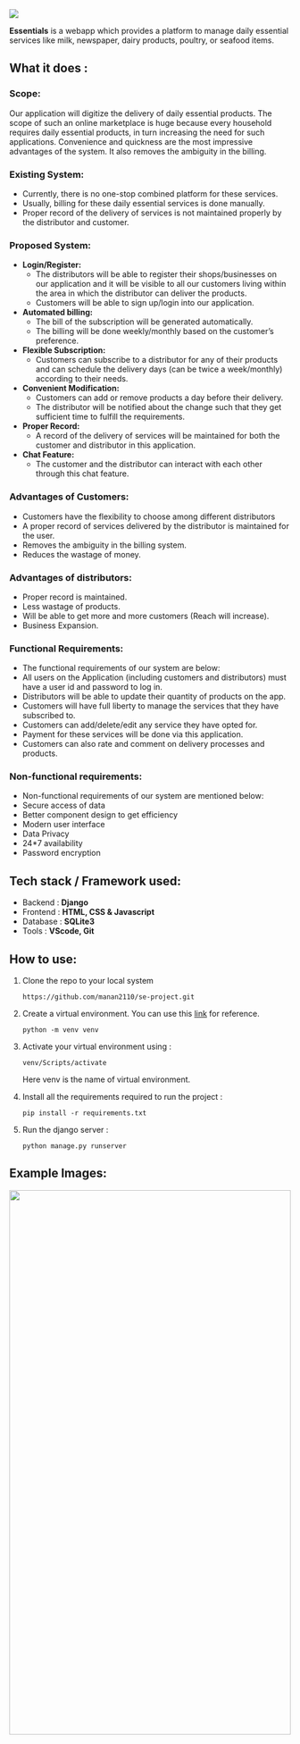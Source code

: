 <img src="admin-interface/logo\essentials_BGmyaGs.png">

**Essentials** is a webapp which provides a platform to manage daily essential services like milk, newspaper, dairy products, poultry, or seafood items.

## What it does :

### Scope:
Our application will digitize the delivery of daily essential products. The scope of such an online marketplace is huge because every household requires daily essential products, in turn increasing the need for such applications. Convenience and quickness are the most impressive advantages of the system. It also removes the ambiguity in the billing.

### Existing System:
- Currently, there is no one-stop combined platform for these services.
- Usually, billing for these daily essential services is done manually.
- Proper record of the delivery of services is not maintained properly by the distributor and customer.


### Proposed System:
- **Login/Register:**
    - The distributors will be able to register their shops/businesses on our application and it will be visible to all our customers living within the area in which the distributor can deliver the products. 
    - Customers will be able to sign up/login into our application.
- **Automated billing:**
    - The bill of the subscription will be generated automatically. 
    - The billing will be done weekly/monthly based on the customer’s preference.
- **Flexible Subscription:** 
    - Customers can subscribe to a distributor for any of their products and can schedule the delivery days (can be twice a week/monthly) according to their needs.
- **Convenient Modification:**
    - Customers can add or remove products a day before their delivery.
    - The distributor will be notified about the change such that they get sufficient time to fulfill the requirements.
- **Proper Record:**
    - A record of the delivery of services will be maintained for both the customer and distributor in this application.
- **Chat Feature:**
    - The customer and the distributor can interact with each other through this chat feature.


### Advantages of Customers:
- Customers have the flexibility to choose among different distributors
- A proper record of services delivered by the distributor is maintained for the user.
- Removes the ambiguity in the billing system.
- Reduces the wastage of money.


### Advantages of distributors:
- Proper record is maintained.
- Less wastage of products.
- Will be able to get more and more customers (Reach will increase).
- Business Expansion.


### Functional Requirements:
- The functional requirements of our system are below:
- All users on the Application (including customers and distributors) must have a user id and password to log in.
- Distributors will be able to update their quantity of products on the app.
- Customers will have full liberty to manage the services that they have subscribed to.
- Customers can add/delete/edit any service they have opted for.
- Payment for these services will be done via this application.
- Customers can also rate and comment on delivery processes and products.


### Non-functional requirements:
- Non-functional requirements of our system are mentioned below:
- Secure access of data
- Better component design to get efficiency
- Modern user interface
- Data Privacy
- 24*7 availability 
- Password encryption



## Tech stack / Framework used:

-   Backend : **Django**
-   Frontend : **HTML, CSS & Javascript**
-   Database : **SQLite3**
-   Tools : **VScode, Git**



## How to use:

1. Clone the repo to your local system

    `https://github.com/manan2110/se-project.git `

2. Create a virtual environment. You can use this [link](https://docs.python.org/3/library/venv.html) for reference.

    `python -m venv venv`

3. Activate your virtual environment using :

    `venv/Scripts/activate`

    Here venv is the name of virtual environment.

4. Install all the requirements required to run the project :

    `pip install -r requirements.txt`

5. Run the django server :

    `python manage.py runserver`
    
## Example Images:
<img src="https://github.com/Himanshukaushik303/se-project/blob/main/Documents/Signup.png" width="100%" height="50%"> <img src="https://github.com/Himanshukaushik303/se-project/blob/main/Documents/Signin.png" width="100%" height="50%"> <img src="https://github.com/Himanshukaushik303/se-project/blob/main/Documents/Home.png" width="100%" height="50%"> <img src="https://github.com/Himanshukaushik303/se-project/blob/main/Documents/Shops.png" width="100%" height="50%"> <img src="https://github.com/Himanshukaushik303/se-project/blob/main/Documents/products.png" width="100%" height="50%"> <img src="https://github.com/Himanshukaushik303/se-project/blob/main/Documents/buy.png" width="100%" height="50%"> <img src="https://github.com/Himanshukaushik303/se-project/blob/main/Documents/cart.png" width="100%" height="50%"> <img src="https://github.com/Himanshukaushik303/se-project/blob/main/Documents/checkout.png" width="100%" height="50%"> <img src="https://github.com/Himanshukaushik303/se-project/blob/main/Documents/order.png" width="100%" height="50%"> <img src="https://github.com/Himanshukaushik303/se-project/blob/main/Documents/chatbot.png" width="100%" height="50%">






## Contributors:

<!-- readme: contributors -start -->
<table>
<tr>
    
   <td align="center">
        <a href="https://github.com/harshgaud2918">
            <img src="https://avatars.githubusercontent.com/u/54628284?v=4" width="100;" alt="harshgaud2918"/>
            <br />
            <sub><b>Harsh Gaud</b></sub>
        </a>
  </td>
  <td align="center">
        <a href="https://github.com/Himanshukaushik303">
            <img src="https://avatars.githubusercontent.com/u/56791859?v=4" width="100;" alt="Himanshukaushik303"/>
            <br />
            <sub><b>Himanshu Kaushik</b></sub>
        </a>
  </td>
    <td align="center">
        <a href="https://github.com/manan2110">
            <img src="https://avatars.githubusercontent.com/u/55996661?v=4" width="100;" alt="manan2110"/>
            <br />
            <sub><b>Manan Gyanchandani</b></sub>
        </a>
    </td>
    <td align="center">
        <a href="https://github.com/ana-pat">
            <img src="https://avatars.githubusercontent.com/u/54628162?v=4" width="100;" alt="ana-pat"/>
            <br />
            <sub><b>Ananya Pathak</b></sub>
        </a>
  </td>
   </tr>

</table>
<!-- readme: contributors -end -->
